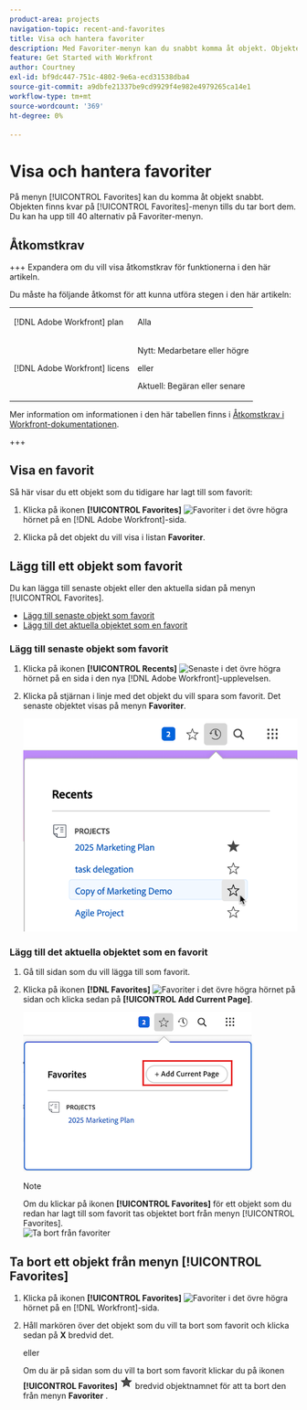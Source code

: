 ```yaml
---
product-area: projects
navigation-topic: recent-and-favorites
title: Visa och hantera favoriter
description: Med Favoriter-menyn kan du snabbt komma åt objekt. Objekten finns kvar på Favoriter-menyn tills du tar bort dem. Du kan ha upp till 40 alternativ på Favoriter-menyn.
feature: Get Started with Workfront
author: Courtney
exl-id: bf9dc447-751c-4802-9e6a-ecd31538dba4
source-git-commit: a9dbfe21337be9cd9929f4e982e4979265ca14e1
workflow-type: tm+mt
source-wordcount: '369'
ht-degree: 0%

---
```


# Visa och hantera favoriter

<!-- Audited: 5/2025 -->

På menyn [!UICONTROL Favorites] kan du komma åt objekt snabbt. Objekten finns kvar på [!UICONTROL Favorites]-menyn tills du tar bort dem. Du kan ha upp till 40 alternativ på Favoriter-menyn.

## Åtkomstkrav

+++ Expandera om du vill visa åtkomstkrav för funktionerna i den här artikeln.

Du måste ha följande åtkomst för att kunna utföra stegen i den här artikeln:

<table style="table-layout:auto"> 
 <col> 
 </col> 
 <col> 
 </col> 
 <tbody> 
  <tr> 
   <td role="rowheader">[!DNL Adobe Workfront] plan</td> 
   <td> <p>Alla</p> </td> 
  </tr> 
  <tr> 
   <td role="rowheader">[!DNL Adobe Workfront] licens</td> 
   <td> <p>
      <p>Nytt: Medarbetare eller högre<p>
      <p>eller</p>
      <p>Aktuell: Begäran eller senare</p> </td> 
  </tr> 
 </tbody> 
</table>

Mer information om informationen i den här tabellen finns i [Åtkomstkrav i Workfront-dokumentationen](/help/quicksilver/administration-and-setup/add-users/access-levels-and-object-permissions/access-level-requirements-in-documentation.md).

+++

## Visa en favorit

Så här visar du ett objekt som du tidigare har lagt till som favorit:

1. Klicka på ikonen **[!UICONTROL Favorites]** ![Favoriter](assets/favorites-icon.png) i det övre högra hörnet på en [!DNL Adobe Workfront]-sida.

1. Klicka på det objekt du vill visa i listan **Favoriter**.

## Lägg till ett objekt som favorit

Du kan lägga till senaste objekt eller den aktuella sidan på menyn [!UICONTROL Favorites].

* [Lägg till senaste objekt som favorit](#add-recent-items-as-a-favorite)
* [Lägg till det aktuella objektet som en favorit](#add-the-current-item-as-a-favorite)

### Lägg till senaste objekt som favorit

1. Klicka på ikonen **[!UICONTROL Recents]** ![Senaste ](assets/recents-icon-40x43.png) i det övre högra hörnet på en sida i den nya [!DNL Adobe Workfront]-upplevelsen.
1. Klicka på stjärnan i linje med det objekt du vill spara som favorit. Det senaste objektet visas på menyn **Favoriter**.

   ![Favorit ett nyligen använt objekt](assets/recents-section.png)

### Lägg till det aktuella objektet som en favorit

1. Gå till sidan som du vill lägga till som favorit.
1. Klicka på ikonen **[!DNL Favorites]** ![Favoriter](assets/favorites-icon.png) i det övre högra hörnet på sidan och klicka sedan på **[!UICONTROL Add Current Page]**.

   ![Lägg till aktuell sida i favoriter](assets/add-current-page.png)

   >[!NOTE]
   >
   >Om du klickar på ikonen **[!UICONTROL Favorites]** för ett objekt som du redan har lagt till som favorit tas objektet bort från menyn [!UICONTROL Favorites].\
   >![Ta bort från favoriter](assets/nwe-remove-from-favorites-350x52.png)

## Ta bort ett objekt från menyn [!UICONTROL Favorites]

1. Klicka på ikonen **[!UICONTROL Favorites]** ![Favoriter](assets/favorites-icon.png) i det övre högra hörnet på en [!DNL Workfront]-sida.

1. Håll markören över det objekt som du vill ta bort som favorit och klicka sedan på **X** bredvid det.

   eller

   Om du är på sidan som du vill ta bort som favorit klickar du på ikonen **[!UICONTROL Favorites]** ![Favoriter](assets/remove-favorite-icon.png) bredvid objektnamnet för att ta bort den från menyn **Favoriter** .
